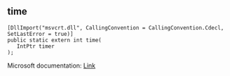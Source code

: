 ## time

```
[DllImport("msvcrt.dll", CallingConvention = CallingConvention.Cdecl, SetLastError = true)]
public static extern int time(
   IntPtr timer
);
```

Microsoft documentation: [Link](https://learn.microsoft.com/en-us/dax/time-intelligence-functions-dax)
